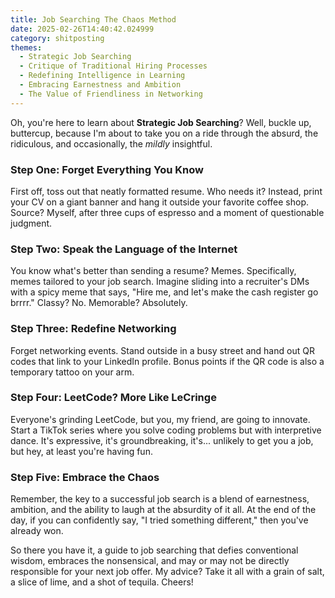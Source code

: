 ```yaml
---
title: Job Searching The Chaos Method
date: 2025-02-26T14:40:42.024999
category: shitposting
themes:
  - Strategic Job Searching
  - Critique of Traditional Hiring Processes
  - Redefining Intelligence in Learning
  - Embracing Earnestness and Ambition
  - The Value of Friendliness in Networking
---
```

Oh, you're here to learn about **Strategic Job Searching**? Well, buckle up, buttercup, because I'm about to take you on a ride through the absurd, the ridiculous, and occasionally, the *mildly* insightful. 

### Step One: Forget Everything You Know
First off, toss out that neatly formatted resume. Who needs it? Instead, print your CV on a giant banner and hang it outside your favorite coffee shop. Source? Myself, after three cups of espresso and a moment of questionable judgment. 

### Step Two: Speak the Language of the Internet
You know what's better than sending a resume? Memes. Specifically, memes tailored to your job search. Imagine sliding into a recruiter's DMs with a spicy meme that says, "Hire me, and let's make the cash register go brrrr." Classy? No. Memorable? Absolutely. 

### Step Three: Redefine Networking
Forget networking events. Stand outside in a busy street and hand out QR codes that link to your LinkedIn profile. Bonus points if the QR code is also a temporary tattoo on your arm. 

### Step Four: LeetCode? More Like LeCringe
Everyone's grinding LeetCode, but you, my friend, are going to innovate. Start a TikTok series where you solve coding problems but with interpretive dance. It's expressive, it's groundbreaking, it's... unlikely to get you a job, but hey, at least you're having fun. 

### Step Five: Embrace the Chaos
Remember, the key to a successful job search is a blend of earnestness, ambition, and the ability to laugh at the absurdity of it all. At the end of the day, if you can confidently say, "I tried something different," then you've already won. 

So there you have it, a guide to job searching that defies conventional wisdom, embraces the nonsensical, and may or may not be directly responsible for your next job offer. My advice? Take it all with a grain of salt, a slice of lime, and a shot of tequila. Cheers!